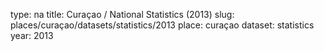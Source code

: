 type: na
title: Curaçao / National Statistics (2013)
slug: places/curaçao/datasets/statistics/2013
place: curaçao
dataset: statistics
year: 2013
